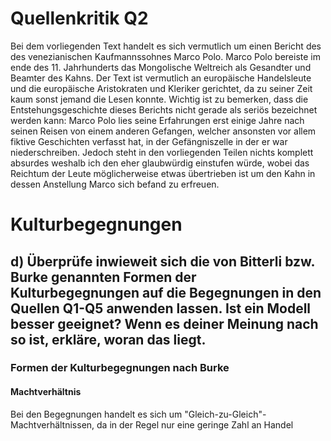 # Quellenkritik Q2
Bei dem vorliegenden Text handelt es sich vermutlich um einen Bericht des des venezianischen Kaufmannssohnes Marco Polo. Marco Polo bereiste im ende des 11. Jahrhunderts das Mongolische Weltreich als Gesandter und Beamter des Kahns. Der Text ist vermutlich an europäische Handelsleute und die europäische Aristokraten und Kleriker gerichtet, da zu seiner Zeit kaum sonst jemand die Lesen konnte. Wichtig ist zu bemerken, dass die Entstehungsgeschichte dieses Berichts nicht gerade als seriös bezeichnet werden kann: Marco Polo lies seine Erfahrungen erst einige Jahre nach seinen Reisen von einem anderen Gefangen, welcher ansonsten vor allem fiktive Geschichten verfasst hat, in der Gefängniszelle in der er war niederschreiben. Jedoch steht in den vorliegenden Teilen nichts komplett absurdes weshalb ich den eher glaubwürdig einstufen würde, wobei das Reichtum der Leute möglicherweise etwas übertrieben ist um den Kahn in dessen Anstellung Marco sich befand zu erfreuen.
# Kulturbegegnungen 
## d) Überprüfe inwieweit sich die von Bitterli bzw. Burke genannten Formen der Kulturbegegnungen auf die Begegnungen in den Quellen Q1-Q5 anwenden lassen. Ist ein Modell besser geeignet? Wenn es deiner Meinung nach so ist, erkläre, woran das liegt.
### Formen der Kulturbegegnungen nach Burke
#### Machtverhältnis
Bei den Begegnungen handelt es sich um "Gleich-zu-Gleich"-Machtverhältnissen, da in der Regel nur eine geringe Zahl an Handel
